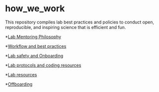 # how_we_work
This repository compiles lab best practices and policies to conduct open, reproducible, and inspiring science that is efficient and fun.

*[Lab Mentoring Philosophy]()

*[Workflow and best practices]()

*[Lab safety and Onboarding]()

*[Lab protocols and coding resources]()

*[Lab resources]()

*[Offboarding]()


